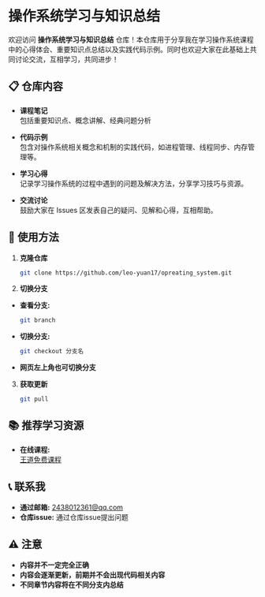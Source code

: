 # 操作系统学习与知识总结

欢迎访问 **操作系统学习与知识总结** 仓库！本仓库用于分享我在学习操作系统课程中的心得体会、重要知识点总结以及实践代码示例。同时也欢迎大家在此基础上共同讨论交流，互相学习，共同进步！

## 📋 仓库内容

- **课程笔记**  
  包括重要知识点、概念讲解、经典问题分析

- **代码示例**  
  包含对操作系统相关概念和机制的实践代码，如进程管理、线程同步、内存管理等。

- **学习心得**  
  记录学习操作系统的过程中遇到的问题及解决方法，分享学习技巧与资源。

- **交流讨论**  
  鼓励大家在 Issues 区发表自己的疑问、见解和心得，互相帮助。

## 🚀 使用方法

1. **克隆仓库**
   ```bash
   git clone https://github.com/leo-yuan17/opreating_system.git
   ```
2. **切换分支**  
  - **查看分支:** 
    ```bash
    git branch 
    ```
  - **切换分支:**  
    ```bash
    git checkout 分支名
    ```
  - **网页左上角也可切换分支**
3. **获取更新**  
   ```bash 
   git pull 
   ```
## 📚 推荐学习资源

- **在线课程:**  
  [王道免费课程](https://www.bilibili.com/video/BV1YE411D7nH/?share_source=copy_web&vd_source=8bc07ac292e749677bab2fc2896fd9fa "王道计算机考研 操作系统")


## 📞 联系我

- **通过邮箱:** 2438012361@qq.com
- **仓库issue:** 通过仓库issue提出问题

## ⚠️ 注意
- **内容并不一定完全正确**
- **内容会逐渐更新，前期并不会出现代码相关内容**
- **不同章节内容将在不同分支内总结**

